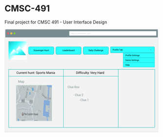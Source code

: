 # CMSC-491
Final project for CMSC 491 - User Interface Design

![wireframe_jan30_2020](images/wireframe_jan30_2020.png)
